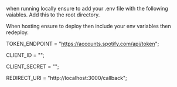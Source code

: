 when running locally ensure to add your .env file with the following vaiables. Add this to the root directory.

When hosting ensure to deploy then include your env variables then redeploy.

TOKEN_ENDPOINT = "https://accounts.spotify.com/api/token";

CLIENT_ID = "";

CLIENT_SECRET = ""; 

REDIRECT_URI = "http://localhost:3000/callback";
